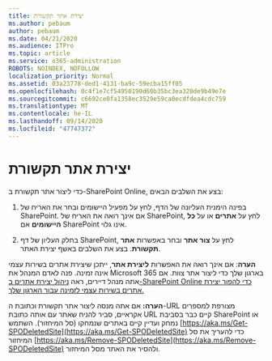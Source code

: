 ```yaml
---
title: יצירת אתר תקשורת
ms.author: pebaum
author: pebaum
ms.date: 04/21/2020
ms.audience: ITPro
ms.topic: article
ms.service: o365-administration
ROBOTS: NOINDEX, NOFOLLOW
localization_priority: Normal
ms.assetid: 03a23778-ded1-4131-ba9c-59ecba15ff05
ms.openlocfilehash: 0c4f1e7cf54950190d60b35bc3ea320de9b49e7e
ms.sourcegitcommit: c6692ce0fa1358ec3529e59ca0ecdfdea4cdc759
ms.translationtype: MT
ms.contentlocale: he-IL
ms.lasthandoff: 09/14/2020
ms.locfileid: "47747372"
---
```

# <a name="create-a-communication-site"></a>יצירת אתר תקשורת

כדי ליצור אתר תקשורת ב-SharePoint Online, בצע את השלבים הבאים: 
  
1. בפינה הימנית העליונה של הדף, לחץ על מפעיל היישומים ובחר את האריח של SharePoint. אם אינך רואה את האריח של SharePoint, לחץ על **אתרים** או על **כל היישומים** אם SharePoint אינו גלוי. 
    
2. בחלק העליון של דף SharePoint, לחץ על **צור אתר** ובחר באפשרות **אתר תקשורת**. בצע את השלבים באשף יצירת האתר. 
    
 **הערה**: אם אינך רואה את האפשרות **ליצירת אתר**, ייתכן שיצירת אתרים בשירות עצמי אינה זמינה. פנה לאדם המנהל את Microsoft 365 בארגון שלך כדי ליצור אתר צוות. אם אתה מנהל דיירים, ראה [ניהול יצירת אתרים ב-SharePoint Online כדי להפוך יצירת אתרים בשירות עצמי לזמינה עבור הארגון שלך.](https://go.microsoft.com/fwlink/?linkid=2018780)
  
 **הערה:** אם אתה מנסה ליצור אתר תקשורת וכתובת ה-URL מצורפת למספרים אקראיים, סביר להניח שאתר עם אותה כתובת URL קיים כבר בסביבת SharePoint או נמחק ועדיין קיים באתרים שנמחקו (סל המיחזור). השתמש [https://aka.ms/Get-SPODeletedSite](https://aka.ms/Get-SPODeletedSite) כדי להעריך את סל המיחזור [https://aka.ms/Remove-SPODeletedSite](https://aka.ms/Remove-SPODeletedSite) ולהסיר את האתר מסל המיחזור. 
  

